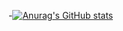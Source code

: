 -[![Anurag's GitHub stats](https://github-readme-stats.vercel.app/api?lokesh-1161=anuraghazra)](https://github.com/lokesh-1161/github-readme-stats)

